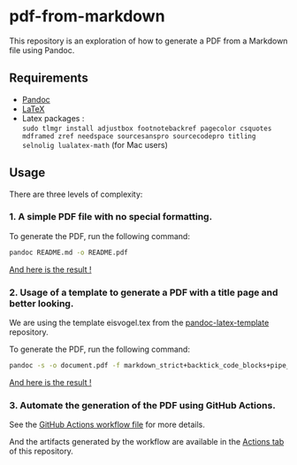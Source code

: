 # pdf-from-markdown

This repository is an exploration of how to generate a PDF from a Markdown file using Pandoc.

## Requirements

- [Pandoc](https://pandoc.org/)
- [LaTeX](https://www.latex-project.org/get/)
- Latex packages : <br>
```sudo tlmgr install adjustbox footnotebackref pagecolor csquotes mdframed zref needspace sourcesanspro sourcecodepro titling selnolig lualatex-math``` (for Mac users)

## Usage

There are three levels of complexity:

### 1. A simple PDF file with no special formatting.

To generate the PDF, run the following command:

```bash
pandoc README.md -o README.pdf
```

[And here is the result !](README.pdf)

### 2. Usage of a template to generate a PDF with a title page and better looking.

We are using the template eisvogel.tex from the [pandoc-latex-template](https://github.com/Wandmalfarbe/pandoc-latex-template) repository.

To generate the PDF, run the following command:

```bash
pandoc -s -o document.pdf -f markdown_strict+backtick_code_blocks+pipe_tables+auto_identifiers+yaml_metadata_block+implicit_figures+table_captions+footnotes+smart+escaped_line_breaks+header_attributes --data-dir=pandoc --template eisvogel.tex --toc --listings --columns=50 --number-sections --dpi=300 --pdf-engine xelatex -M date="$(date +%Y-%m-%d)" md/HEADER.YAML md/*.md
```
[And here is the result !](document.pdf)

### 3. Automate the generation of the PDF using GitHub Actions.

See the [GitHub Actions workflow file](.github/workflows/pandoc.yml) for more details.

And the artifacts generated by the workflow are available in the [Actions tab](https://github.com/Nishogi/pdf-from-markdown/actions/new) of this repository.